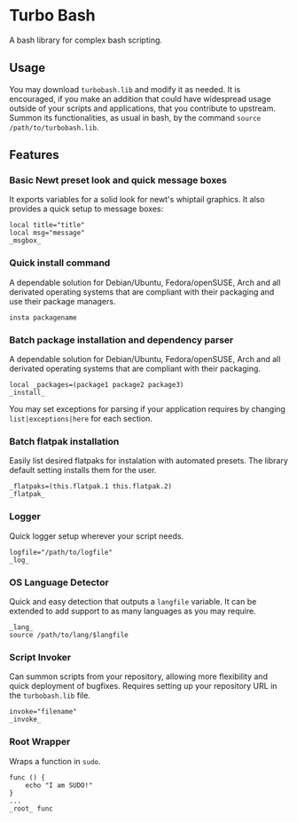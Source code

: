 # Turbo Bash
A bash library for complex bash scripting.

## Usage

You may download `turbobash.lib` and modify it as needed. It is encouraged, if you make an addition that could have widespread usage outside of your scripts and applications, that you contribute to upstream. Summon its functionalities, as usual in bash, by the command `source /path/to/turbobash.lib`.

## Features

### Basic Newt preset look and quick message boxes

It exports variables for a solid look for newt's whiptail graphics. It also provides a quick setup to message boxes:

    local title="title"
    local msg="message"
    _msgbox_

### Quick install command

A dependable solution for Debian/Ubuntu, Fedora/openSUSE, Arch and all derivated operating systems that are compliant with their packaging and use their package managers.

`insta packagename`

### Batch package installation and dependency parser

A dependable solution for Debian/Ubuntu, Fedora/openSUSE, Arch and all derivated operating systems that are compliant with their packaging.

    local _packages=(package1 package2 package3)
    _install_

You may set exceptions for parsing if your application requires by changing `list|exceptions|here` for each section.

### Batch flatpak installation

Easily list desired flatpaks for instalation with automated presets. The library default setting installs them for the user.

    _flatpaks=(this.flatpak.1 this.flatpak.2)
    _flatpak_

### Logger

Quick logger setup wherever your script needs.

    logfile="/path/to/logfile"
    _log_

### OS Language Detector

Quick and easy detection that outputs a `langfile` variable. It can be extended to add support to as many languages as you may require.

    _lang_
    source /path/to/lang/$langfile

### Script Invoker

Can summon scripts from your repository, allowing more flexibility and quick deployment of bugfixes. Requires setting up your repository URL in the `turbobash.lib` file.

    invoke="filename"
    _invoke_

### Root Wrapper

Wraps a function in `sudo`.

    func () {
        echo "I am SUDO!"
    }
    ...
    _root_ func



